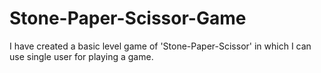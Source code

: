 # Stone-Paper-Scissor-Game
I have created a basic level game of 'Stone-Paper-Scissor' in which I can use single user for playing a game.
